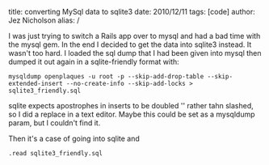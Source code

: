 title: converting MySql data to sqlite3
date: 2010/12/11
tags: [code]
author: Jez Nicholson
alias: /

I was just trying to switch a Rails app over to mysql and had a bad time with the mysql gem. In the end I decided to get the data into sqlite3 instead. It wasn't too hard. I loaded the sql dump that I had been given into mysql then dumped it out again in a sqlite-friendly format with:

    mysqldump openplaques -u root -p --skip-add-drop-table --skip-extended-insert --no-create-info --skip-add-locks > sqlite3_friendly.sql

sqlite expects apostrophes in inserts to be doubled '' rather tahn slashed, so I did a replace in a text editor. Maybe this could be set as a mysqldump param, but I couldn't find it.

Then it's a case of going into sqlite and

    .read sqlite3_friendly.sql